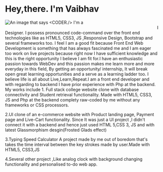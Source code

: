 # Hey,there. I'm Vaibhav
<img src="https://media-exp1.licdn.com/dms/image/C5616AQHmSSmIggAY0w/profile-displaybackgroundimage-shrink_200_800/0/1620200359919?e=1625702400&v=beta&t=nwH9CdwOnA6YmDmezJc_jJnX4Nrh5KcLSp_BVsLvE6E" alt="An image that says <CODER./>">
I'm a <marquee><b>Passionate Web Developer,</b></marquee> Designer. I possess pronounced code-command over the front end technologies like as HTML5, CSS3, JS ,Responsive Design, Bootstrap and several frameworks too. I feel I am a good fit because Front End Web Development is something that has always fascinated me and I am eager too work on live projects because right now I have sufficient knowledge and this is the right opportunity I believe I am fit for.I have an enthusiastic passion towards WebDev and this passion makes me learn more and more everyday in this field, By getting an opportunity/ internship, It will break open great learning opportunities and a serve as a learning ladder too. I believe life is all about Live,Learn,Repeat.I am a front end developer and with regarding to backend I have prior experience with Php at the backend.
My works include 
1. Full stack college website clone with database connectivity and Student retrieval functionality.
Made with HTML5, CSS3, JS and Php at the backend complety raw-coded by me without any frameworks or CSS processors.

2.UI clone of an e-commerce website with Product landing page, Payment page and Live-Cart functionality.
Since It was just a UI project ,I didn't connect it with a backend and hence just used HTML 5,CSS 3, JS and with latest Glassmorphism desgin(Frosted Glads effect)

3.Typing Speed Calculator
A project made by me out of boredom that's takes the time interval between the key strokes made by user.Made with HTML5, CSS3,JS

4.Several other project ,Like analog clock with background changing functionality and personalised to-do web app.
